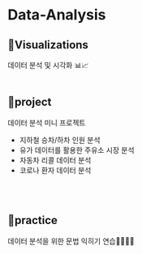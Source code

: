 # Data-Analysis

## 📁Visualizations
데이터 분석 및 시각화 📊📈
<br><br>


## 📁project
데이터 분석 미니 프로젝트
* 지하철 승차/하차 인원 분석
* 유가 데이터를 활용한 주유소 시장 분석
* 자동차 리콜 데이터 분석
* 코로나 환자 데이터 분석

<br><br>


## 📁practice
데이터 분석을 위한 문법 익히기 연습🏃‍♀️🏃‍♂️
<br>
